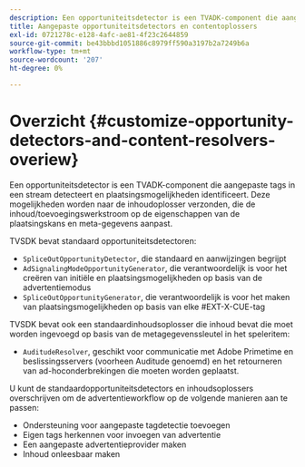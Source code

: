 ```yaml
---
description: Een opportuniteitsdetector is een TVADK-component die aangepaste tags in een stream detecteert en plaatsingsmogelijkheden identificeert. Deze mogelijkheden worden naar de inhoudoplosser verzonden, die de inhoud/toevoegingswerkstroom op de eigenschappen van de plaatsingskans en meta-gegevens aanpast.
title: Aangepaste opportuniteitsdetectors en contentoplossers
exl-id: 0721278c-e128-4afc-ae81-4f23c2644859
source-git-commit: be43bbbd1051886c8979ff590a3197b2a7249b6a
workflow-type: tm+mt
source-wordcount: '207'
ht-degree: 0%

---
```


# Overzicht {#customize-opportunity-detectors-and-content-resolvers-overiew}

Een opportuniteitsdetector is een TVADK-component die aangepaste tags in een stream detecteert en plaatsingsmogelijkheden identificeert. Deze mogelijkheden worden naar de inhoudoplosser verzonden, die de inhoud/toevoegingswerkstroom op de eigenschappen van de plaatsingskans en meta-gegevens aanpast.

TVSDK bevat standaard opportuniteitsdetectoren:

* `SpliceOutOpportunityDetector`, die standaard en aanwijzingen begrijpt
* `AdSignalingModeOpportunityGenerator`, die verantwoordelijk is voor het creëren van initiële en plaatsingsmogelijkheden op basis van de advertentiemodus
* `SpliceOutOpportunityGenerator`, die verantwoordelijk is voor het maken van plaatsingsmogelijkheden op basis van elke #EXT-X-CUE-tag

TVSDK bevat ook een standaardinhoudsoplosser die inhoud bevat die moet worden ingevoegd op basis van de metagegevenssleutel in het speleritem:

* `AuditudeResolver`, geschikt voor communicatie met Adobe Primetime en beslissingsservers (voorheen Auditude genoemd) en het retourneren van ad-hoconderbrekingen die moeten worden geplaatst.

U kunt de standaardopportuniteitsdetectors en inhoudsoplossers overschrijven om de advertentieworkflow op de volgende manieren aan te passen:

* Ondersteuning voor aangepaste tagdetectie toevoegen
* Eigen tags herkennen voor invoegen van advertentie
* Een aangepaste advertentieprovider maken
* Inhoud onleesbaar maken
